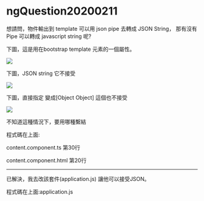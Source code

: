 # ngQuestion20200211
想請問，物件輸出到 template 可以用 json pipe 去轉成 JSON String， 那有沒有Pipe 可以轉成 javascript string 呢?

下圖，這是用在bootstrap template 元素的一個屬性。

![](https://cdn.cacher.io/attachments/u/3bjrfdy09ammu/xMmgN0PaDrW-oo4nY-TMXKLYuAxWxM52/g9jc75u6t.png)

下圖，JSON string 它不接受

![](https://cdn.cacher.io/attachments/u/3bjrfdy09ammu/ce6ERMTICuJrSJug17inIWiMxfHdjbXX/4cua19fak.png)

下圖，直接指定 變成[Object Object] 這個也不接受

![](https://cdn.cacher.io/attachments/u/3bjrfdy09ammu/dqzkIUI0SjY9f9NbjM2lRMHLxJA-IDOl/cxvl83gji.png)

不知道這種情況下，要用哪種繫結

程式碼在上面:

content.component.ts  第30行

content.component.html  第20行

---

已解決，我去改該套件(application.js) 讓他可以接受JSON。

程式碼在上面:application.js


